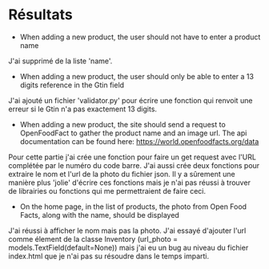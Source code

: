 
# Résultats
* When adding a new product, the user should not have to enter a product name

J'ai supprimé de la liste 'name'.


* When adding a new product, the user should only be able to enter a 13 digits reference in the Gtin field

J'ai ajouté un fichier 'validator.py' pour écrire une fonction qui renvoit une erreur si le Gtin n'a pas exactement 13 digits. 

* When adding a new product, the site should send a request to OpenFoodFact to gather the product name and an image url. The api documentation can be found here: https://world.openfoodfacts.org/data

Pour cette partie j'ai crée une fonction pour faire un get request avec l'URL complétée par le numéro du code barre. J'ai aussi crée deux fonctions pour extraire le nom et l'url de la photo du fichier json. Il y a sûrement une manière plus 'jolie' d'écrire ces fonctions mais je n'ai pas réussi à trouver de librairies ou fonctions qui me permettraient de faire ceci.

* On the home page, in the list of products, the photo from Open Food Facts, along with the name, should be displayed

J'ai réussi à afficher le nom mais pas la photo. J'ai essayé d'ajouter l'url comme élement de la classe Inventory (url_photo = models.TextField(default=None)) mais j'ai eu un bug au niveau du fichier index.html que je n'ai pas su résoudre dans le temps imparti.

